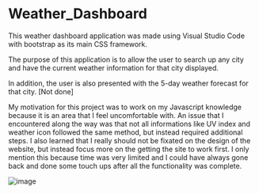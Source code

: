 # Weather_Dashboard

This weather dashboard application was made using Visual Studio Code with bootstrap as its main CSS framework.

The purpose of this application is to allow the user to search up any city and have the current weather information for that city displayed.  

In addition, the user is also presented with the 5-day weather forecast for that city. [Not done]

My motivation for this project was to work on my Javascript knowledge because it is an area that I feel uncomfortable with.
An issue that I encountered along the way was that not all informations like UV index and weather icon followed the same method, but instead required additional steps.
I also learned that I really should not be fixated on the design of the website, but instead focus more on the getting the site to work first. I only mention this because time was very limited and I could have always gone back and done some touch ups after all the functionality was complete.

![image](https://user-images.githubusercontent.com/88170746/145797445-c9bcd577-ecf1-4681-a816-0ab3535a5976.png)

